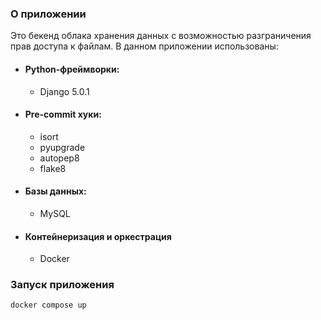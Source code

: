 ### О приложении

Это бекенд облака хранения данных с возможностью разграничения прав доступа к файлам.
В данном приложении использованы:

* #### Python-фреймворки:
    * Django 5.0.1
* #### Pre-commit хуки:
    * isort
    * pyupgrade
    * autopep8
    * flake8
* #### Базы данных:
    * MySQL
* #### Контейнеризация и оркестрация
    * Docker
### Запуск приложения
`docker compose up`